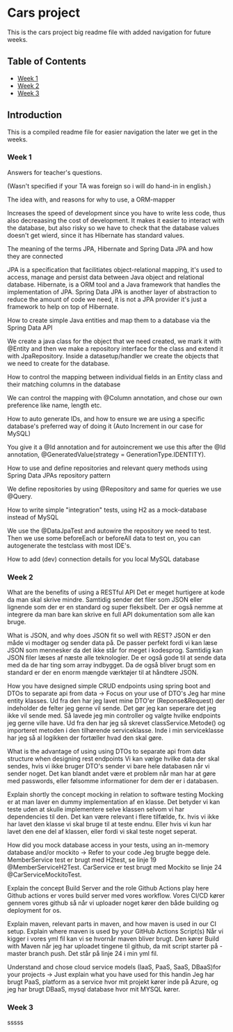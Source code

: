 # Cars project

This is the cars project big readme file with added navigation for future weeks.

## Table of Contents

- [Week 1](#week1)
- [Week 2](#week2)
- [Week 3](#week3)

## Introduction

This is a compiled readme file for easier navigation the later we get in the weeks.

### Week 1

Answers for teacher's questions.


(Wasn't specified if your TA was foreign so i will do hand-in in english.)

The idea with, and reasons for why to use, a ORM-mapper

   Increases the speed of development since you have to write less code, thus also decreaasing the cost of development. 
   It makes it easier to interact with the database, but also risky so we have to check that the database values doesn't get wierd, since it has Hibernate has standard values.
   
The meaning of the terms JPA, Hibernate and Spring Data JPA and how they are connected

   JPA is a specification that facilitiates object-relational mapping, it's used to access, manage and persist data between Java object and relational database.
   Hibernate, is a ORM tool and a Java framework that handles the implementation of JPA.
   Spring Data JPA is another layer of abstraction to reduce the amount of code we need, it is not a JPA provider it's just a framework to help on top of Hibernate.
   
How to create simple Java entities and map them to a database via the Spring Data API

   We create a java class for the object that we need created, we mark it with @Entity and then we make a repository interface for the class and extend it with JpaRepository.
   Inside a datasetup/handler we create the objects that we need to create for the database.
   
How to control the mapping between individual fields in an Entity class and their matching columns in the database

   We can control the mapping with @Column annotation, and chose our own preference like name, length etc.
   
How to auto generate IDs, and how to ensure we are using  a specific database's preferred way of doing it (Auto Increment in our case for  MySQL)

   You give it a @Id annotation and for autoincrement we use this after the @Id annotation, @GeneratedValue(strategy = GenerationType.IDENTITY).
   
How to use and define repositories and relevant query methods using Spring Data JPAs repository pattern

   We define repositories by using @Repository and same for queries we use @Query.
   
How to write simple "integration" tests, using H2 as a mock-database instead of MySQL

   We use the @DataJpaTest and autowire the repository we need to test. Then we use some beforeEach or beforeAll data to test on, you can autogenerate the testclass with most IDE's.
   
How to add (dev) connection details for you local MySQL database

### Week 2

What are the benefits of using a RESTful API Det er meget hurtigere at kode da man skal skrive mindre. Samtidig sender det filer som JSON eller lignende som der er en standard og super fleksibelt. Der er også nemme at integrere da man bare kan skrive en full API dokumentation som alle kan bruge.

What is JSON, and why does JSON fit so well with REST? JSON er den måde vi modtager og sender data på. De passer perfekt fordi vi kan læse JSON som mennesker da det ikke står for meget i kodesprog. Samtidig kan JSON filer læses af næste alle teknologier. De er også gode til at sende data med da de har ting som array indbygget. Da de også bliver brugt som en standard er der en enorm mængde værktøjer til at håndtere JSON.

How you have designed simple CRUD endpoints using spring boot and DTOs to separate api from data -> Focus on your use of DTO's Jeg har mine entity klasses. Ud fra den har jeg lavet mine DTO'er (Reponse&Request) der indeholder de felter jeg gerne vil sende. Det gør jeg kan seperare det jeg ikke vil sende med. Så lavede jeg min controller og valgte hvilke endpoints jeg gerne ville have. Ud fra den har jeg så skrevet classService.Metode() og importeret metoden i den tilhørende serviceklasse. Inde i min serviceklasse har jeg så al logikken der fortæller hvad den skal gøre.

What is the advantage of using using DTOs to separate api from data structure when designing rest endpoints Vi kan vælge hvilke data der skal sendes, hvis vi ikke bruger DTO's sender vi bare hele databasen når vi sender noget. Det kan blandt andet være et problem når man har at gøre med passwords, eller følsomme informationer for dem der er i databasen.

Explain shortly the concept mocking in relation to software testing Mocking er at man laver en dummy implementation af en klasse. Det betyder vi kan teste uden at skulle implementere selve klassen selvom vi har dependencies til den. Det kan være relevant i flere tilfælde, fx. hvis vi ikke har lavet den klasse vi skal bruge til at teste endnu. Eller hvis vi kun har lavet den ene del af klassen, eller fordi vi skal teste noget seperat.

How did you mock database access in your tests, using an in-memory database and/or mockito → Refer to your code Jeg brugte begge dele. MemberService test er brugt med H2test, se linje 19 @MemberServiceH2Test. CarService er test brugt med Mockito se linje 24 @CarServiceMockitoTest.

Explain the concept Build Server and the role Github Actions play here Github actions er vores build server med vores workflow. Vores CI/CD kører gennem vores github så når vi uploader noget kører den både building og deployment for os.

Explain maven, relevant parts in maven, and how maven is used in our CI setup. Explain where maven is used by your GitHub Actions Script(s) Når vi kigger i vores yml fil kan vi se hvornår maven bliver brugt. Den kører Build with Maven når jeg har uploadet tingene til github, da mit script starter på -master branch push. Det står på linje 24 i min yml fil.

Understand and chose cloud service models (IaaS, PaaS, SaaS, DBaaS)for your projects -> Just explain what you have used for this handin Jeg har brugt PaaS, platform as a service hvor mit projekt kører inde på Azure, og jeg har brugt DBaaS, mysql database hvor mit MYSQL kører.

### Week 3

sssss
